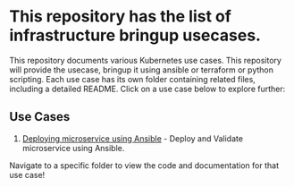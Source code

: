 # This repository has the list of infrastructure bringup usecases.

This repository documents various Kubernetes use cases. This repository will provide the usecase, bringup it using ansible or terraform or python scripting. Each use case has its own folder containing related files, including a detailed README. Click on a use case below to explore further:

## Use Cases
1. [Deploying microservice using Ansible](deploymsk8s/README.md) - Deploy and Validate microservice using Ansible.
  

Navigate to a specific folder to view the code and documentation for that use case!

